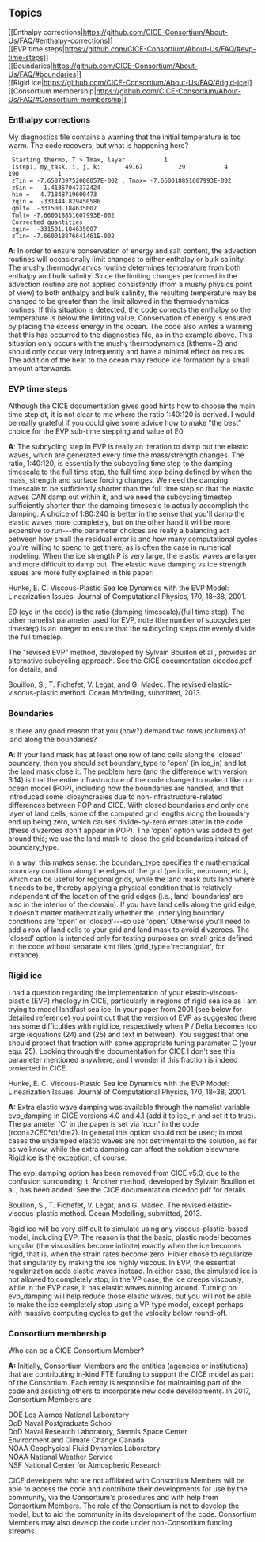 ## Topics
[[Enthalpy corrections|https://github.com/CICE-Consortium/About-Us/FAQ/#enthalpy-corrections]]   
[[EVP time steps|https://github.com/CICE-Consortium/About-Us/FAQ/#evp-time-steps]]    
[[Boundaries|https://github.com/CICE-Consortium/About-Us/FAQ/#boundaries]]   
[[Rigid ice|https://github.com/CICE-Consortium/About-Us/FAQ/#rigid-ice]]    
[[Consortium membership|https://github.com/CICE-Consortium/About-Us/FAQ/#Consortium-membership]]    

### Enthalpy corrections   
My diagnostics file contains a warning that the initial temperature is too warm. The code recovers, but what is happening here?

     Starting thermo, T > Tmax, layer           1
     istep1, my_task, i, j, k:       49167          29           4         190           1
     zTin = -7.658739752000057E-002 , Tmax= -7.660018851607993E-002
     zSin =   1.41357047372424     
     hin =   4.71848719600473     
     zqin =  -331444.829450586     
     qmlt=  -331500.184635007     
     Tmlt= -7.660018851607993E-002
     Corrected quantities
     zqin=  -331501.184635007     
     zTin= -7.660018876641461E-002

**A**: In order to ensure conservation of energy and salt content, the advection routines will occasionally limit changes to either enthalpy or bulk salinity. The mushy thermodynamics routine determines temperature from both enthalpy and bulk salinity. Since the limiting changes performed in the advection routine are not applied consistently (from a mushy physics point of view) to both enthalpy and bulk salinity, the resulting temperature may be changed to be greater than the limit allowed in the thermodynamics routines. If this situation is detected, the code corrects the enthalpy so the temperature is below the limiting value. Conservation of energy is ensured by placing the excess energy in the ocean. The code also writes a warning that this has occurred to the diagnostics file, as in the example above. This situation only occurs with the mushy thermodynamics (ktherm=2) and should only occur very infrequently and have a minimal effect on results. The addition of the heat to the ocean may reduce ice formation by a small amount afterwards.

### EVP time steps  
Although the CICE documentation gives good hints how to choose the main time step dt, it is not clear to me where the ratio 1:40:120 is derived. I would be really grateful if you could give some advice how to make "the best" choice for the EVP sub-time stepping and value of E0.

**A**: The subcycling step in EVP is really an iteration to damp out the elastic waves, which are generated every time the mass/strength changes. The ratio, 1:40:120, is essentially the subcycling time step to the damping timescale to the full time step, the full time step being defined by when the mass, strength and surface forcing changes. We need the damping timescale to be sufficiently shorter than the full time step so that the elastic waves CAN damp out within it, and we need the subcycling timestep sufficiently shorter than the damping timescale to actually accomplish the damping. A choice of 1:80:240 is better in the sense that you'll damp the elastic waves more completely, but on the other hand it will be more expensive to run---the parameter choices are really a balancing act between how small the residual error is and how many computational cycles you're willing to spend to get there, as is often the case in numerical modeling. When the ice strength P is very large, the elastic waves are larger and more difficult to damp out. The elastic wave damping vs ice strength issues are more fully explained in this paper:

Hunke, E. C. Viscous-Plastic Sea Ice Dynamics with the EVP Model: Linearization Issues. Journal of Computational Physics, 170, 18–38, 2001.

E0 (eyc in the code) is the ratio (damping timescale)/(full time step). The other namelist parameter used for EVP, ndte (the number of subcycles per timestep) is an integer to ensure that the subcycling steps dte evenly divide the full timestep.

The "revised EVP" method, developed by Sylvain Bouillon et al., provides an alternative subcycling approach. See the CICE documentation cicedoc.pdf for details, and

Bouillon, S., T. Fichefet, V. Legat, and G. Madec. The revised elastic-viscous-plastic method. Ocean Modelling, submitted, 2013.

### Boundaries   
Is there any good reason that you (now?) demand two rows (columns) of land along the boundaries?

**A**: If your land mask has at least one row of land cells along the 'closed' boundary, then you should set boundary_type to 'open' (in ice_in) and let the land mask close it. The problem here (and the difference with version 3.14) is that the entire infrastructure of the code changed to make it like our ocean model (POP), including how the boundaries are handled, and that introduced some idiosyncrasies due to non-infrastructure-related differences between POP and CICE. With closed boundaries and only one layer of land cells, some of the computed grid lengths along the boundary end up being zero, which causes divide-by-zero errors later in the code (these divzeroes don't appear in POP). The 'open' option was added to get around this; we use the land mask to close the grid boundaries instead of boundary_type.

In a way, this makes sense: the boundary_type specifies the mathematical boundary condition along the edges of the grid (periodic, neumann, etc.), which can be useful for regional grids, while the land mask puts land where it needs to be, thereby applying a physical condition that is relatively independent of the location of the grid edges (i.e., land 'boundaries' are also in the interior of the domain). If you have land cells along the grid edge, it doesn't matter mathematically whether the underlying boundary conditions are 'open' or 'closed'---so use 'open.' Otherwise you'll need to add a row of land cells to your grid and land mask to avoid divzeroes. The 'closed' option is intended only for testing purposes on small grids defined in the code without separate kmt files (grid_type='rectangular', for instance).

### Rigid ice   
I had a question regarding the implementation of your elastic-viscous-plastic (EVP) rheology in CICE, particularly in regions of rigid sea ice as I am trying to model landfast sea ice. In your paper from 2001 (see below for detailed reference) you point out that the version of EVP as suggested there has some difficulties with rigid ice, respectively when P / Delta becomes too large (equations (24) and (25) and text in between). You suggest that one should protect that fraction with some appropriate tuning parameter C (your equ. 25). Looking through the documentation for CICE I don't see this parameter mentioned anywhere, and I wonder if this fraction is indeed protected in CICE.

Hunke, E. C. Viscous-Plastic Sea Ice Dynamics with the EVP Model: Linearization Issues. Journal of Computational Physics, 170, 18–38, 2001.

**A:** Extra elastic wave damping was available through the namelist variable evp_damping in CICE versions 4.0 and 4.1 (add it to ice_in and set it to true). The parameter 'C' in the paper is set via 'rcon' in the code (rcon=2*C*E0*dt/dte2). In general this option should not be used; in most cases the undamped elastic waves are not detrimental to the solution, as far as we know, while the extra damping can affect the solution elsewhere. Rigid ice is the exception, of course.

The evp_damping option has been removed from CICE v5.0, due to the confusion surrounding it. Another method, developed by Sylvain Bouillon et al., has been added. See the CICE documentation cicedoc.pdf for details.

Bouillon, S., T. Fichefet, V. Legat, and G. Madec. The revised elastic-viscous-plastic method. Ocean Modelling, submitted, 2013.

Rigid ice will be very difficult to simulate using any viscous-plastic-based model, including EVP. The reason is that the basic, plastic model becomes singular (the viscosities become infinite) exactly when the ice becomes rigid, that is, when the strain rates become zero. Hibler chose to regularize that singularity by making the ice highly viscous. In EVP, the essential regularization adds elastic waves instead. In either case, the simulated ice is not allowed to completely stop; in the VP case, the ice creeps viscously, while in the EVP case, it has elastic waves running around. Turning on evp_damping will help reduce those elastic waves, but you will not be able to make the ice completely stop using a VP-type model, except perhaps with massive computing cycles to get the velocity below round-off. 

### Consortium membership
Who can be a CICE Consortium Member?

**A:** Initially, Consortium Members are the entities (agencies or institutions) that are contributing in-kind FTE funding to support the CICE model as part of the Consortium. Each entity is responsible for maintaining part of the code and assisting others to incorporate new code developments.  In 2017, Consortium Members are

DOE Los Alamos National Laboratory  
DoD Naval Postgraduate School  
DoD Naval Research Laboratory, Stennis Space Center  
Environment and Climate Change Canada  
NOAA Geophysical Fluid Dynamics Laboratory  
NOAA National Weather Service  
NSF National Center for Atmospheric Research

CICE developers who are not affiliated with Consortium Members will be able to access the code and contribute their developments for use by the community, via the Consortium's procedures and with help from Consortium Members. The role of the Consortium is not to develop the model, but to aid the community in its development of the code. Consortium Members may also develop the code under non-Consortium funding streams.